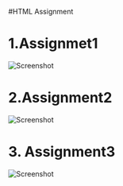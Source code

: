 #HTML Assignment
# 1.Assignmet1
![Screenshot](CardOP.png)
# 2.Assignment2
![Screenshot](portfolio.png)
# 3. Assignment3
![Screenshot](about.png)
